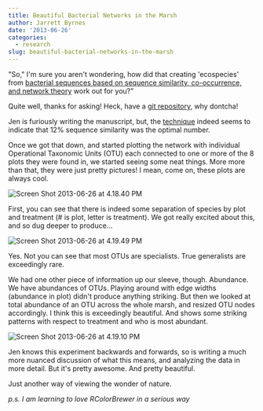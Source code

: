 ```yaml
---
title: Beautiful Bacterial Networks in the Marsh
author: Jarrett Byrnes
date: '2013-06-26'
categories:
  - research
slug: beautiful-bacterial-networks-in-the-marsh
---
```


"So," I'm sure you aren't wondering, how did that creating 'ecospecies' from [bacterial sequences based on sequence similarity, co-occurrence, and network theory](http://www.imachordata.com/groupapalooza-adapting-food-web-trophic-group-methods-for-defining-bacterial-species/) work out for you?"

Quite well, thanks for asking!  Heck, have a [git repository](https://github.com/jebyrnes/otu-frontiers), why dontcha!

Jen is furiously writing the manuscript, but, the [technique](http://www.imachordata.com/more-on-bacteria-and-groups/) indeed seems to indicate that 12% sequence similarity was the optimal number.

Once we got that down, and started plotting the network with individual Operational Taxonomic Units (OTU) each connected to one or more of the 8 plots they were found in, we started seeing some neat things.  More more than that, they were just pretty pictures!  I mean, come on, these plots are always cool.

![Screen Shot 2013-06-26 at 4.18.40 PM](http://www.imachordata.com/wp-content/uploads/2013/06/Screen-Shot-2013-06-26-at-4.18.40-PM.jpg)

First, you can see that there is indeed some separation of species by plot and treatment (# is plot, letter is treatment).  We got really excited about this, and so dug deeper to produce...

![Screen Shot 2013-06-26 at 4.19.49 PM](http://www.imachordata.com/wp-content/uploads/2013/06/Screen-Shot-2013-06-26-at-4.19.49-PM.jpg)

Yes.  Not you can see that most OTUs are specialists.  True generalists are exceedingly rare.

We had one other piece of information up our sleeve, though.  Abundance.  We have abundances of OTUs.  Playing around with edge widths (abundance in plot) didn't produce anything striking.  But then we looked at total abundance of an OTU across the whole marsh, and resized OTU nodes accordingly.  I think this is exceedingly beautiful.  And shows some striking patterns with respect to treatment and who is most abundant.

![Screen Shot 2013-06-26 at 4.19.10 PM](http://www.imachordata.com/wp-content/uploads/2013/06/Screen-Shot-2013-06-26-at-4.19.10-PM-1024x725.jpg)

Jen knows this experiment backwards and forwards, so is writing a much more nuanced discussion of what this means, and analyzing the data in more detail.  But it's pretty awesome.  And pretty beautiful.

Just another way of viewing the wonder of nature.

_p.s. I am learning to love RColorBrewer in a serious way_
